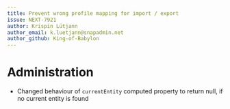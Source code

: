 ```yaml
---
title: Prevent wrong profile mapping for import / export
issue: NEXT-7921
author: Krispin Lütjann
author_email: k.luetjann@snapadmin.net 
author_github: King-of-Babylon
---
```

# Administration
* Changed behaviour of `currentEntity` computed property to return null, if no current entity is found
